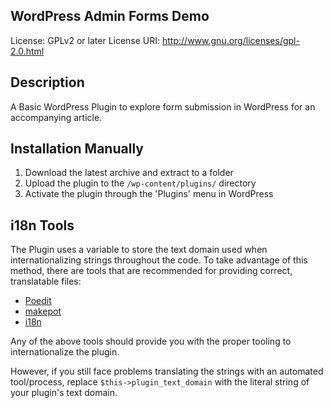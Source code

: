 ## WordPress Admin Forms Demo
License: GPLv2 or later
License URI: http://www.gnu.org/licenses/gpl-2.0.html

## Description
A Basic WordPress Plugin to explore form submission in WordPress for an accompanying article.

## Installation Manually
1. Download the latest archive and extract to a folder
2. Upload the plugin to the `/wp-content/plugins/` directory
3. Activate the plugin through the 'Plugins' menu in WordPress

## i18n Tools

The Plugin uses a variable to store the text domain used when internationalizing strings throughout the code. To take advantage of this method, there are tools that are recommended for providing correct, translatable files:

* [Poedit](http://www.poedit.net/)
* [makepot](http://i18n.svn.wordpress.org/tools/trunk/)
* [i18n](https://github.com/grappler/i18n)

Any of the above tools should provide you with the proper tooling to internationalize the plugin.

However, if you still face problems translating the strings with an automated tool/process, replace `$this->plugin_text_domain` with the literal string of your plugin's text domain.
